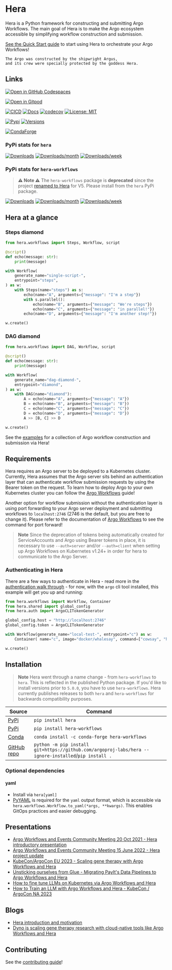 # Hera

Hera is a Python framework for constructing and submitting Argo Workflows. The main goal of Hera is to make the Argo
ecosystem accessible by simplifying workflow construction and submission.

[See the Quick Start guide](https://hera.readthedocs.io/en/stable/walk-through/quick-start/) to start using Hera to
orchestrate your Argo Workflows!

```text
The Argo was constructed by the shipwright Argus,
and its crew were specially protected by the goddess Hera.
```

## Links

[![Open in GitHub Codespaces](https://github.com/codespaces/badge.svg)](https://codespaces.new/argoproj-labs/hera)

[![Open in Gitpod](https://gitpod.io/button/open-in-gitpod.svg)](https://gitpod.io/#https://github.com/argoproj-labs/hera)

[![CICD](https://github.com/argoproj-labs/hera/actions/workflows/cicd.yaml/badge.svg)](https://github.com/argoproj-labs/hera/actions/workflows/cicd.yaml)
[![Docs](https://readthedocs.org/projects/hera/badge/?version=latest)](https://hera.readthedocs.io/en/latest/?badge=latest)
[![codecov](https://codecov.io/gh/argoproj-labs/hera/branch/main/graph/badge.svg?token=x4tvsQRKXP)](https://codecov.io/gh/argoproj-labs/hera)
[![License: MIT](https://img.shields.io/badge/License-MIT-yellow.svg)](https://opensource.org/licenses/MIT)

[![Pypi](https://img.shields.io/pypi/v/hera.svg)](https://pypi.python.org/pypi/hera)
[![Versions](https://img.shields.io/pypi/pyversions/hera.svg)](https://github.com/argoproj-labs/hera)

[![CondaForge](https://anaconda.org/conda-forge/hera-workflows/badges/version.svg)](https://anaconda.org/conda-forge/hera-workflows)

### PyPi stats for `hera`

[![Downloads](https://static.pepy.tech/badge/hera)](https://pepy.tech/project/hera)
[![Downloads/month](https://static.pepy.tech/badge/hera/month)](https://pepy.tech/project/hera)
[![Downloads/week](https://static.pepy.tech/badge/hera/week)](https://pepy.tech/project/hera)

### PyPi stats for `hera-workflows`

> **⚠ Note ⚠** The `hera-workflows` package is **deprecated** since the project
> [renamed to Hera](https://github.com/argoproj-labs/hera/discussions/532) for V5. Please install from the `hera` PyPi
> package.

[![Downloads](https://static.pepy.tech/badge/hera-workflows)](https://pepy.tech/project/hera-workflows)
[![Downloads/month](https://static.pepy.tech/badge/hera-workflows/month)](https://pepy.tech/project/hera-workflows)
[![Downloads/week](https://static.pepy.tech/badge/hera-workflows/week)](https://pepy.tech/project/hera-workflows)

## Hera at a glance

### Steps diamond

```python
from hera.workflows import Steps, Workflow, script

@script()
def echo(message: str):
    print(message)

with Workflow(
    generate_name="single-script-",
    entrypoint="steps",
) as w:
    with Steps(name="steps") as s:
        echo(name="A", arguments={"message": "I'm a step"})
        with s.parallel():
            echo(name="B", arguments={"message": "We're steps"})
            echo(name="C", arguments={"message": "in parallel!"})
        echo(name="D", arguments={"message": "I'm another step!"})

w.create()
```

### DAG diamond

```python
from hera.workflows import DAG, Workflow, script

@script()
def echo(message: str):
    print(message)

with Workflow(
    generate_name="dag-diamond-",
    entrypoint="diamond",
) as w:
    with DAG(name="diamond"):
        A = echo(name="A", arguments={"message": "A"})
        B = echo(name="B", arguments={"message": "B"})
        C = echo(name="C", arguments={"message": "C"})
        D = echo(name="D", arguments={"message": "D"})
        A >> [B, C] >> D

w.create()
```

See the [examples](./examples/workflows-examples.md) for a collection of Argo workflow construction and submission via Hera!

## Requirements

Hera requires an Argo server to be deployed to a Kubernetes cluster. Currently, Hera assumes that the Argo server sits
behind an authentication layer that can authenticate workflow submission requests by using the Bearer token on the
request. To learn how to deploy Argo to your own Kubernetes cluster you can follow
the [Argo Workflows](https://argoproj.github.io/argo-workflows/quick-start/) guide!

Another option for workflow submission without the authentication layer is using port forwarding to your Argo server
deployment and submitting workflows to `localhost:2746` (2746 is the default, but you are free to change it). Please
refer to the documentation of [Argo Workflows](https://argoproj.github.io/argo-workflows/quick-start/) to see the
command for port forward!

> **Note** Since the deprecation of tokens being automatically created for ServiceAccounts and Argo using Bearer tokens
> in place, it is necessary to use `--auth=server` and/or `--auth=client` when setting up Argo Workflows on Kubernetes
> v1.24+ in order for hera to communicate to the Argo Server.

### Authenticating in Hera

<!-- This link only works on the readthedocs website, i.e. when viewing docs/README.md -->
There are a few ways to authenticate in Hera - read more in the
[authentication walk through](./walk-through/authentication.md) - for now, with the `argo` cli tool installed, this
example will get you up and running:

```py
from hera.workflows import Workflow, Container
from hera.shared import global_config
from hera.auth import ArgoCLITokenGenerator

global_config.host = "http://localhost:2746"
global_config.token = ArgoCLITokenGenerator

with Workflow(generate_name="local-test-", entrypoint="c") as w:
    Container( name="c", image="docker/whalesay", command=["cowsay", "hello"])

w.create()
```

## Installation

> **Note** Hera went through a name change - from `hera-workflows` to `hera`. This is reflected in the published Python
> package. If you'd like to install versions prior to `5.0.0`, you have to use `hera-workflows`. Hera currently
> publishes releases to both `hera` and `hera-workflows` for backwards compatibility purposes.

| Source                                                   | Command                                                                                              |
|----------------------------------------------------------|------------------------------------------------------------------------------------------------------|
| [PyPi](https://pypi.org/project/hera/)                   | `pip install hera`                                                                                   |
| [PyPi](https://pypi.org/project/hera-workflows/)         | `pip install hera-workflows`                                                                         |
| [Conda](https://anaconda.org/conda-forge/hera-workflows) | `conda install -c conda-forge hera-workflows`                                                        |
| [GitHub repo](https://github.com/argoproj-labs/hera)     | `python -m pip install git+https://github.com/argoproj-labs/hera --ignore-installed`/`pip install .` |

### Optional dependencies

#### yaml

- Install via `hera[yaml]`
- [PyYAML](https://pypi.org/project/PyYAML/) is required for the `yaml` output format, which is accessible via
  `hera.workflows.Workflow.to_yaml(*args, **kwargs)`. This enables GitOps practices and easier debugging.

## Presentations

- [Argo Workflows and Events Community Meeting 20 Oct 2021 - Hera introductory presentation](https://youtu.be/QETfzfVV-GY?t=181)
- [Argo Workflows and Events Community Meeting 15 June 2022 - Hera project update](https://youtu.be/sdkBDPOdQ-g?t=231)
- [KubeCon/ArgoCon EU 2023 - Scaling gene therapy with Argo Workflows and Hera](https://www.youtube.com/watch?v=h2TEw8kd1Ds)
- [Unsticking ourselves from Glue - Migrating PayIt's Data Pipelines to Argo Workflows and Hera](https://youtu.be/sSLFVIIEKcE?t=2088)
- [How to fine tune LLMs on Kubernetes via Argo Workflows and Hera](https://github.com/flaviuvadan/kubecon_na_23_llama2_finetune)
- [How to Train an LLM with Argo Workflows and Hera - KubeCon / ArgoCon NA 2023](https://www.youtube.com/watch?v=nRYf3GkKpss&ab_channel=CNCF%5BCloudNativeComputingFoundation%5D)

## Blogs

- [Hera introduction and motivation](https://www.dynotx.com/hera-the-missing-argo-workflows-python-sdk/)
- [Dyno is scaling gene therapy research with cloud-native tools like Argo Workflows and Hera](https://www.dynotx.com/argo-workflows-hera/)

## Contributing

See the [contributing guide](./CONTRIBUTING.md)!
